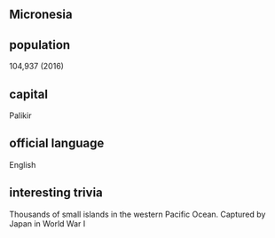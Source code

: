##  Micronesia
##  population

104,937 (2016)

##  capital
Palikir
 
##  official language
English 

##  interesting trivia

Thousands of small islands in the western Pacific Ocean. 
Captured by Japan in World War I 

